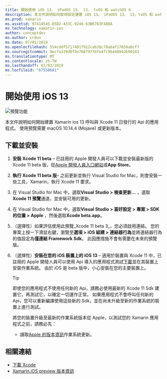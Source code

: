 ```yaml
---
title: 開始使用 iOS 13、 iPadOS 13、 13、 tvOS 和 watchOS 6
description: 本文件說明如何取得設定建置 iOS 13、 iPadOS 13、 13，tvOS 和 watchOS 6 應用程式與 Xamarin。 它討論如何下載 Xcode 11 和更新 Visual Studio for mac。
ms.prod: xamarin
ms.assetid: 97414545-85D2-433C-9246-63B6763F488A
ms.technology: xamarin-ios
author: conceptdev
ms.author: crdun
ms.date: 07/01/2019
ms.openlocfilehash: 554cddf5717401f912cab38c78a6af17659a0cf7
ms.sourcegitcommit: 8ecfa339d0f3e7687977bfe4fc96448942690183
ms.translationtype: MT
ms.contentlocale: zh-TW
ms.lasthandoff: 07/03/2019
ms.locfileid: "67558681"
---
```

# <a name="get-started-with-ios-13"></a>開始使用 iOS 13

![預覽功能](~/media/shared/preview.png)

本文件說明如何開始建置 Xamarin ios 13 呼叫與 Xcode 11 日發行的 Api 的應用程式。 使用預覽需要 macOS 10.14.4 (Mojave) 或更新版本。

## <a name="download-and-install"></a>下載並安裝

1. **安裝 Xcode 11 beta** – 已註冊的 Apple 開發人員可以下載並安裝最新版的 Xcode 11 beta 版，從[Apple 開發人員入口網站](https://developer.apple.com/download/)或**App Store**。

2. **執行 Xcode 11 beta 版**– 之前更新並執行 Visual Studio for Mac，則會安裝一些工具，Xamarin，執行 Xcode 11 要求。

3. 在 Visual Studio for Mac 中，選取**Visual Studio > 檢查更新...** ，選取**Xcode 11 預覽**通道，並安裝可用的更新。

4. 在 Visual Studio for Mac 中，選取**Visual Studio > 喜好設定 > 專案 > SDK 的位置 > Apple** ，然後選取**Xcode beta.app**。

5. （選擇性）如果評估使用此預覽_Xcode 11 beta 3_，您必須啟用連結。 您的專案上按一下滑鼠右鍵，瀏覽至**選項 > iOS 組建 > 連結器行為**並將連結器行為的值設定為**僅連結 Framework Sdk**。 此因應措施不會有需要在未來的預覽版。

6. （選擇性）**安裝在您的 iOS 裝置上的 iOS 13** – 適用於裝置與 Xcode 11 中，已註冊的 Apple 開發人員可以使用 Api 導入的應用程式測試[下載](https://developer.apple.com/download)並在其裝置上安裝作業系統。 由於 iOS 是 beta 版中，小心安裝在您的主要裝置上。

   > [!TIP]
   > 即使您的應用程式不使用任何新的 Api，請務必使用最新的 Xcode 11 Sdk 建置它，再測試它，以確定一切運作正常。 如果應用程式不會呼叫任何新的 Api，您可以重新編譯使用這些新的 Sdk，並在尚未升級至新的作業系統的裝置上進行測試。
   >
   > 將您的裝置升級至最新的作業系統版本從 Apple，以測試您的 Xamarin 應用程式之前，請務必先：
   >
   > - 讀取[Apple 的版本資訊](https://developer.apple.com/download/)作業系統更新。

## <a name="related-links"></a>相關連結

- [下載 Xcode](https://developer.apple.com/download/)
- [Xamarin.iOS preview 版本資訊](/xamarin/ios/release-notes/12/12.99)
